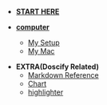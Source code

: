 * [**START HERE**](/)

* [**computer**](computer/README.md)
  * [My Setup](computer/setup.md)
  * [My Mac]()

- **EXTRA(Doscify Related)**
  - [Markdown Reference](extra/reference.md)
  - [Chart](extra/chart.md)
  - [highlighter](./extra/language_highlight.md)